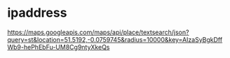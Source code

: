 # ipaddress

https://maps.googleapis.com/maps/api/place/textsearch/json?query=st&location=51.5192,-0.0759745&radius=10000&key=AIzaSyBgkDffWb9-hePhEbFu-UM8Cg9ntyXkeQs
